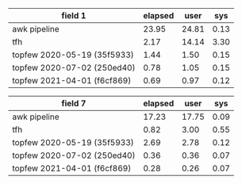 | field 1                     | elapsed | user  | sys  |  
| -------                     | ------- | ----  | ---  |  
| awk pipeline                | 23.95   | 24.81 | 0.13 |  
| tfh                         | 2.17    | 14.14 | 3.30 |  
| topfew 2020-05-19 (35f5933) | 1.44    | 1.50  | 0.15 |  
| topfew 2020-07-02 (250ed40) | 0.78    | 1.05  | 0.15 |  
| topfew 2021-04-01 (f6cf869) | 0.69    | 0.97  | 0.12 |  

| field 7                     | elapsed | user  | sys  |  
| -------                     | ------- | ----  | ---  |  
| awk pipeline                | 17.23   | 17.75 | 0.09 |  
| tfh                         | 0.82    | 3.00  | 0.55 |  
| topfew 2020-05-19 (35f5933) | 2.69    | 2.78  | 0.12 |  
| topfew 2020-07-02 (250ed40) | 0.36    | 0.36  | 0.07 |  
| topfew 2021-04-01 (f6cf869) | 0.28    | 0.26  | 0.07 |  
